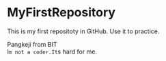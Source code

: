 # MyFirstRepository
This is my first repositoty in GitHub. Use it to practice.

Pangkeji from BIT   
I`m not a coder.It`s hard for me.

